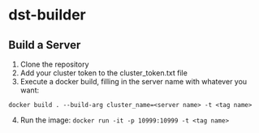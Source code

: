 # dst-builder

## Build a Server

1. Clone the repository
2. Add your cluster token to the cluster_token.txt file
3. Execute a docker build, filling in the server name with whatever you want: 

  `docker build . --build-arg cluster_name=<server name> -t <tag name>`

4. Run the image: `docker run -it -p 10999:10999 -t <tag name>`


